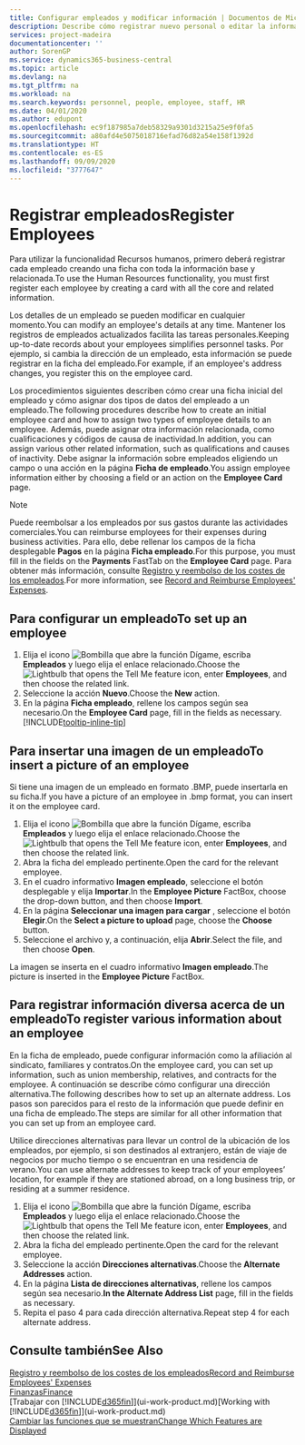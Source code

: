 ```yaml
---
title: Configurar empleados y modificar información | Documentos de Microsoft
description: Describe cómo registrar nuevo personal o editar la información del personal existente.
services: project-madeira
documentationcenter: ''
author: SorenGP
ms.service: dynamics365-business-central
ms.topic: article
ms.devlang: na
ms.tgt_pltfrm: na
ms.workload: na
ms.search.keywords: personnel, people, employee, staff, HR
ms.date: 04/01/2020
ms.author: edupont
ms.openlocfilehash: ec9f187985a7deb58329a9301d3215a25e9f0fa5
ms.sourcegitcommit: a80afd4e5075018716efad76d82a54e158f1392d
ms.translationtype: HT
ms.contentlocale: es-ES
ms.lasthandoff: 09/09/2020
ms.locfileid: "3777647"
---
```

# <a name="register-employees"></a><span data-ttu-id="05fae-103">Registrar empleados</span><span class="sxs-lookup"><span data-stu-id="05fae-103">Register Employees</span></span>
<span data-ttu-id="05fae-104">Para utilizar la funcionalidad Recursos humanos, primero deberá registrar cada empleado creando una ficha con toda la información base y relacionada.</span><span class="sxs-lookup"><span data-stu-id="05fae-104">To use the Human Resources functionality, you must first register each employee by creating a card with all the core and related information.</span></span>

<span data-ttu-id="05fae-105">Los detalles de un empleado se pueden modificar en cualquier momento.</span><span class="sxs-lookup"><span data-stu-id="05fae-105">You can modify an employee's details at any time.</span></span> <span data-ttu-id="05fae-106">Mantener los registros de empleados actualizados facilita las tareas personales.</span><span class="sxs-lookup"><span data-stu-id="05fae-106">Keeping up-to-date records about your employees simplifies personnel tasks.</span></span> <span data-ttu-id="05fae-107">Por ejemplo, si cambia la dirección de un empleado, esta información se puede registrar en la ficha del empleado.</span><span class="sxs-lookup"><span data-stu-id="05fae-107">For example, if an employee's address changes, you register this on the employee card.</span></span>

<span data-ttu-id="05fae-108">Los procedimientos siguientes describen cómo crear una ficha inicial del empleado y cómo asignar dos tipos de datos del empleado a un empleado.</span><span class="sxs-lookup"><span data-stu-id="05fae-108">The following procedures describe how to create an initial employee card and how to assign two types of employee details to an employee.</span></span> <span data-ttu-id="05fae-109">Además, puede asignar otra información relacionada, como cualificaciones y códigos de causa de inactividad.</span><span class="sxs-lookup"><span data-stu-id="05fae-109">In addition, you can assign various other related information, such as qualifications and causes of inactivity.</span></span> <span data-ttu-id="05fae-110">Debe asignar la información sobre empleados eligiendo un campo o una acción en la página **Ficha de empleado**.</span><span class="sxs-lookup"><span data-stu-id="05fae-110">You assign employee information either by choosing a field or an action on the **Employee Card** page.</span></span>

> [!NOTE]  
> <span data-ttu-id="05fae-111">Puede reembolsar a los empleados por sus gastos durante las actividades comerciales.</span><span class="sxs-lookup"><span data-stu-id="05fae-111">You can reimburse employees for their expenses during business activities.</span></span> <span data-ttu-id="05fae-112">Para ello, debe rellenar los campos de la ficha desplegable **Pagos** en la página **Ficha empleado**.</span><span class="sxs-lookup"><span data-stu-id="05fae-112">For this purpose, you must fill in the fields on the **Payments** FastTab on the **Employee Card** page.</span></span> <span data-ttu-id="05fae-113">Para obtener más información, consulte [Registro y reembolso de los costes de los empleados](finance-how-record-reimburse-employee-expenses.md).</span><span class="sxs-lookup"><span data-stu-id="05fae-113">For more information, see [Record and Reimburse Employees' Expenses](finance-how-record-reimburse-employee-expenses.md).</span></span>

## <a name="to-set-up-an-employee"></a><span data-ttu-id="05fae-114">Para configurar un empleado</span><span class="sxs-lookup"><span data-stu-id="05fae-114">To set up an employee</span></span>
1. <span data-ttu-id="05fae-115">Elija el icono ![Bombilla que abre la función Dígame](media/ui-search/search_small.png "Dígame qué desea hacer"), escriba **Empleados** y luego elija el enlace relacionado.</span><span class="sxs-lookup"><span data-stu-id="05fae-115">Choose the ![Lightbulb that opens the Tell Me feature](media/ui-search/search_small.png "Tell me what you want to do") icon, enter **Employees**, and then choose the related link.</span></span>
2. <span data-ttu-id="05fae-116">Seleccione la acción **Nuevo**.</span><span class="sxs-lookup"><span data-stu-id="05fae-116">Choose the **New** action.</span></span>
3. <span data-ttu-id="05fae-117">En la página **Ficha empleado**, rellene los campos según sea necesario.</span><span class="sxs-lookup"><span data-stu-id="05fae-117">On the **Employee Card** page, fill in the fields as necessary.</span></span> [!INCLUDE[tooltip-inline-tip](includes/tooltip-inline-tip_md.md)]

## <a name="to-insert-a-picture-of-an-employee"></a><span data-ttu-id="05fae-118">Para insertar una imagen de un empleado</span><span class="sxs-lookup"><span data-stu-id="05fae-118">To insert a picture of an employee</span></span>
<span data-ttu-id="05fae-119">Si tiene una imagen de un empleado en formato .BMP, puede insertarla en su ficha.</span><span class="sxs-lookup"><span data-stu-id="05fae-119">If you have a picture of an employee in .bmp format, you can insert it on the employee card.</span></span>

1. <span data-ttu-id="05fae-120">Elija el icono ![Bombilla que abre la función Dígame](media/ui-search/search_small.png "Dígame qué desea hacer"), escriba **Empleados** y luego elija el enlace relacionado.</span><span class="sxs-lookup"><span data-stu-id="05fae-120">Choose the ![Lightbulb that opens the Tell Me feature](media/ui-search/search_small.png "Tell me what you want to do") icon, enter **Employees**, and then choose the related link.</span></span>
2. <span data-ttu-id="05fae-121">Abra la ficha del empleado pertinente.</span><span class="sxs-lookup"><span data-stu-id="05fae-121">Open the card for the relevant employee.</span></span>
3. <span data-ttu-id="05fae-122">En el cuadro informativo **Imagen empleado**, seleccione el botón desplegable y elija **Importar**.</span><span class="sxs-lookup"><span data-stu-id="05fae-122">In the **Employee Picture** FactBox, choose the drop-down button, and then choose **Import**.</span></span>
4. <span data-ttu-id="05fae-123">En la página **Seleccionar una imagen para cargar** , seleccione el botón **Elegir**.</span><span class="sxs-lookup"><span data-stu-id="05fae-123">On the **Select a picture to upload** page, choose the **Choose** button.</span></span>
5. <span data-ttu-id="05fae-124">Seleccione el archivo y, a continuación, elija **Abrir**.</span><span class="sxs-lookup"><span data-stu-id="05fae-124">Select the file, and then choose **Open**.</span></span>

<span data-ttu-id="05fae-125">La imagen se inserta en el cuadro informativo **Imagen empleado**.</span><span class="sxs-lookup"><span data-stu-id="05fae-125">The picture is inserted in the **Employee Picture** FactBox.</span></span>

## <a name="to-register-various-information-about-an-employee"></a><span data-ttu-id="05fae-126">Para registrar información diversa acerca de un empleado</span><span class="sxs-lookup"><span data-stu-id="05fae-126">To register various information about an employee</span></span>
<span data-ttu-id="05fae-127">En la ficha de empleado, puede configurar información como la afiliación al sindicato, familiares y contratos.</span><span class="sxs-lookup"><span data-stu-id="05fae-127">On the employee card, you can set up information, such as union membership, relatives, and contracts for the employee.</span></span> <span data-ttu-id="05fae-128">A continuación se describe cómo configurar una dirección alternativa.</span><span class="sxs-lookup"><span data-stu-id="05fae-128">The following describes how to set up an alternate address.</span></span> <span data-ttu-id="05fae-129">Los pasos son parecidos para el resto de la información que puede definir en una ficha de empleado.</span><span class="sxs-lookup"><span data-stu-id="05fae-129">The steps are similar for all other information that you can set up from an employee card.</span></span>

<span data-ttu-id="05fae-130">Utilice direcciones alternativas para llevar un control de la ubicación de los empleados, por ejemplo, si son destinados al extranjero, están de viaje de negocios por mucho tiempo o se encuentran en una residencia de verano.</span><span class="sxs-lookup"><span data-stu-id="05fae-130">You can use alternate addresses to keep track of your employees’ location, for example if they are stationed abroad, on a long business trip, or residing at a summer residence.</span></span>

1. <span data-ttu-id="05fae-131">Elija el icono ![Bombilla que abre la función Dígame](media/ui-search/search_small.png "Dígame qué desea hacer"), escriba **Empleados** y luego elija el enlace relacionado.</span><span class="sxs-lookup"><span data-stu-id="05fae-131">Choose the ![Lightbulb that opens the Tell Me feature](media/ui-search/search_small.png "Tell me what you want to do") icon, enter **Employees**, and then choose the related link.</span></span>
2. <span data-ttu-id="05fae-132">Abra la ficha del empleado pertinente.</span><span class="sxs-lookup"><span data-stu-id="05fae-132">Open the card for the relevant employee.</span></span>
3. <span data-ttu-id="05fae-133">Seleccione la acción **Direcciones alternativas**.</span><span class="sxs-lookup"><span data-stu-id="05fae-133">Choose the **Alternate Addresses** action.</span></span>
4. <span data-ttu-id="05fae-134">En la página **Lista de direcciones alternativas**, rellene los campos según sea necesario.</span><span class="sxs-lookup"><span data-stu-id="05fae-134">**In the Alternate Address List** page, fill in the fields as necessary.</span></span>
5. <span data-ttu-id="05fae-135">Repita el paso 4 para cada dirección alternativa.</span><span class="sxs-lookup"><span data-stu-id="05fae-135">Repeat step 4 for each alternate address.</span></span>

## <a name="see-also"></a><span data-ttu-id="05fae-136">Consulte también</span><span class="sxs-lookup"><span data-stu-id="05fae-136">See Also</span></span>
[<span data-ttu-id="05fae-137">Registro y reembolso de los costes de los empleados</span><span class="sxs-lookup"><span data-stu-id="05fae-137">Record and Reimburse Employees' Expenses</span></span>](finance-how-record-reimburse-employee-expenses.md)  
[<span data-ttu-id="05fae-138">Finanzas</span><span class="sxs-lookup"><span data-stu-id="05fae-138">Finance</span></span>](finance.md)  
<span data-ttu-id="05fae-139">[Trabajar con [!INCLUDE[d365fin](includes/d365fin_md.md)]](ui-work-product.md)</span><span class="sxs-lookup"><span data-stu-id="05fae-139">[Working with [!INCLUDE[d365fin](includes/d365fin_md.md)]](ui-work-product.md)</span></span>  
[<span data-ttu-id="05fae-140">Cambiar las funciones que se muestran</span><span class="sxs-lookup"><span data-stu-id="05fae-140">Change Which Features are Displayed</span></span>](ui-experiences.md)
